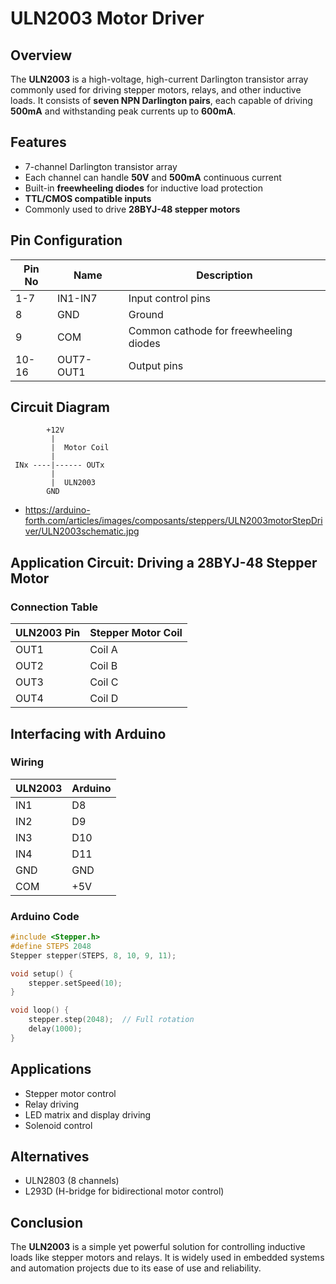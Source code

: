 # ULN2003 Motor Driver 

## Overview
The **ULN2003** is a high-voltage, high-current Darlington transistor array commonly used for driving stepper motors, relays, and other inductive loads. It consists of **seven NPN Darlington pairs**, each capable of driving **500mA** and withstanding peak currents up to **600mA**.

## Features
- 7-channel Darlington transistor array
- Each channel can handle **50V** and **500mA** continuous current
- Built-in **freewheeling diodes** for inductive load protection
- **TTL/CMOS compatible inputs**
- Commonly used to drive **28BYJ-48 stepper motors**

## Pin Configuration
| Pin No | Name  | Description |
|--------|-------|-------------|
| 1-7    | IN1-IN7 | Input control pins |
| 8      | GND   | Ground |
| 9      | COM   | Common cathode for freewheeling diodes |
| 10-16  | OUT7-OUT1 | Output pins |

## Circuit Diagram
```
        +12V
         |
         |  Motor Coil
         |
 INx ----|------ OUTx
         |
         |  ULN2003
        GND
```
- https://arduino-forth.com/articles/images/composants/steppers/ULN2003motorStepDriver/ULN2003schematic.jpg

## Application Circuit: Driving a 28BYJ-48 Stepper Motor
### Connection Table
| ULN2003 Pin | Stepper Motor Coil |
|------------|------------------|
| OUT1       | Coil A |
| OUT2       | Coil B |
| OUT3       | Coil C |
| OUT4       | Coil D |


## Interfacing with Arduino
### Wiring
| ULN2003 | Arduino |
|---------|---------|
| IN1     | D8      |
| IN2     | D9      |
| IN3     | D10     |
| IN4     | D11     |
| GND     | GND     |
| COM     | +5V     |

### Arduino Code 
```cpp
#include <Stepper.h>
#define STEPS 2048
Stepper stepper(STEPS, 8, 10, 9, 11);

void setup() {
    stepper.setSpeed(10);
}

void loop() {
    stepper.step(2048);  // Full rotation
    delay(1000);
}
```

## Applications
- Stepper motor control
- Relay driving
- LED matrix and display driving
- Solenoid control

## Alternatives
- ULN2803 (8 channels)
- L293D (H-bridge for bidirectional motor control)

## Conclusion
The **ULN2003** is a simple yet powerful solution for controlling inductive loads like stepper motors and relays. It is widely used in embedded systems and automation projects due to its ease of use and reliability.

